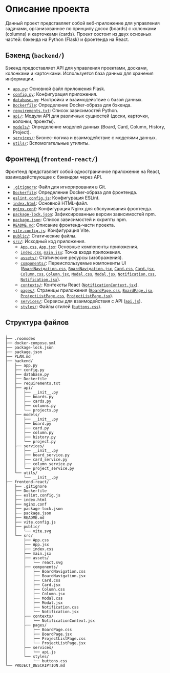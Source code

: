 # Описание проекта

Данный проект представляет собой веб-приложение для управления задачами, организованное по принципу досок (boards) с колонками (columns) и карточками (cards). Проект состоит из двух основных частей: бэкенда на Python (Flask) и фронтенда на React.

## Бэкенд (`backend/`)

Бэкенд предоставляет API для управления проектами, досками, колонками и карточками. Используется база данных для хранения информации.

- [`app.py`](backend/app.py): Основной файл приложения Flask.
- [`config.py`](backend/config.py): Конфигурация приложения.
- [`database.py`](backend/database.py): Настройка и взаимодействие с базой данных.
- [`Dockerfile`](backend/Dockerfile): Определение Docker-образа для бэкенда.
- [`requirements.txt`](backend/requirements.txt): Список зависимостей Python.
- [`api/`](backend/api/): Модули API для различных сущностей (доски, карточки, колонки, проекты).
- [`models/`](backend/models/): Определение моделей данных (Board, Card, Column, History, Project).
- [`services/`](backend/services/): Бизнес-логика и взаимодействие с моделями данных.
- [`utils/`](backend/utils/): Вспомогательные утилиты.

## Фронтенд (`frontend-react/`)

Фронтенд представляет собой одностраничное приложение на React, взаимодействующее с бэкендом через API.

- [`.gitignore`](frontend-react/.gitignore): Файл для игнорирования в Git.
- [`Dockerfile`](frontend-react/Dockerfile): Определение Docker-образа для фронтенда.
- [`eslint.config.js`](frontend-react/eslint.config.js): Конфигурация ESLint.
- [`index.html`](frontend-react/index.html): Основной HTML-файл.
- [`nginx.conf`](frontend-react/nginx.conf): Конфигурация Nginx для обслуживания фронтенда.
- [`package-lock.json`](frontend-react/package-lock.json): Зафиксированные версии зависимостей npm.
- [`package.json`](frontend-react/package.json): Список зависимостей и скрипты npm.
- [`README.md`](frontend-react/README.md): Описание фронтенд-части проекта.
- [`vite.config.js`](frontend-react/vite.config.js): Конфигурация Vite.
- [`public/`](frontend-react/public/): Статические файлы.
- [`src/`](frontend-react/src/): Исходный код приложения.
    - [`App.css`](frontend-react/src/App.css), [`App.jsx`](frontend-react/src/App.jsx): Основные компоненты приложения.
    - [`index.css`](frontend-react/src/index.css), [`main.jsx`](frontend-react/src/main.jsx): Точка входа приложения.
    - [`assets/`](frontend-react/src/assets/): Статические ресурсы (изображения).
    - [`components/`](frontend-react/src/components/): Переиспользуемые компоненты UI ([`BoardNavigation.css`](frontend-react/src/components/BoardNavigation.css), [`BoardNavigation.jsx`](frontend-react/src/components/BoardNavigation.jsx), [`Card.css`](frontend-react/src/components/Card.css), [`Card.jsx`](frontend-react/src/components/Card.jsx), [`Column.css`](frontend-react/src/components/Column.css), [`Column.jsx`](frontend-react/src/components/Column.jsx), [`Modal.css`](frontend-react/src/components/Modal.css), [`Modal.jsx`](frontend-react/src/components/Modal.jsx), [`Notification.css`](frontend-react/src/components/Notification.css), [`Notification.jsx`](frontend-react/src/components/Notification.jsx)).
    - [`contexts/`](frontend-react/src/contexts/): Контексты React ([`NotificationContext.jsx`](frontend-react/src/contexts/NotificationContext.jsx)).
    - [`pages/`](frontend-react/src/pages/): Страницы приложения ([`BoardPage.css`](frontend-react/src/pages/BoardPage.css), [`BoardPage.jsx`](frontend-react/src/pages/BoardPage.jsx), [`ProjectListPage.css`](frontend-react/src/pages/ProjectListPage.css), [`ProjectListPage.jsx`](frontend-react/src/pages/ProjectListPage.jsx)).
    - [`services/`](frontend-react/src/services/): Сервисы для взаимодействия с API ([`api.js`](frontend-react/src/services/api.js)).
    - [`styles/`](frontend-react/src/styles/): Файлы стилей ([`buttons.css`](frontend-react/src/styles/buttons.css)).

## Структура файлов

```
.
├── .roomodes
├── docker-compose.yml
├── package-lock.json
├── package.json
├── PLAN.md
├── backend/
│   ├── app.py
│   ├── config.py
│   ├── database.py
│   ├── Dockerfile
│   ├── requirements.txt
│   ├── api/
│   │   ├── __init__.py
│   │   ├── boards.py
│   │   ├── cards.py
│   │   ├── columns.py
│   │   └── projects.py
│   ├── models/
│   │   ├── __init__.py
│   │   ├── board.py
│   │   ├── card.py
│   │   ├── column.py
│   │   ├── history.py
│   │   └── project.py
│   ├── services/
│   │   ├── __init__.py
│   │   ├── board_service.py
│   │   ├── card_service.py
│   │   ├── column_service.py
│   │   └── project_service.py
│   └── utils/
│       └── __init__.py
├── frontend-react/
│   ├── .gitignore
│   ├── Dockerfile
│   ├── eslint.config.js
│   ├── index.html
│   ├── nginx.conf
│   ├── package-lock.json
│   ├── package.json
│   ├── README.md
│   ├── vite.config.js
│   ├── public/
│   │   └── vite.svg
│   └── src/
│       ├── App.css
│       ├── App.jsx
│       ├── index.css
│       ├── main.jsx
│       ├── assets/
│       │   └── react.svg
│       ├── components/
│       │   ├── BoardNavigation.css
│       │   ├── BoardNavigation.jsx
│       │   ├── Card.css
│       │   ├── Card.jsx
│       │   ├── Column.css
│       │   ├── Column.jsx
│       │   ├── Modal.css
│       │   ├── Modal.jsx
│       │   ├── Notification.css
│       │   └── Notification.jsx
│       ├── contexts/
│       │   └── NotificationContext.jsx
│       ├── pages/
│       │   ├── BoardPage.css
│       │   ├── BoardPage.jsx
│       │   ├── ProjectListPage.css
│       │   └── ProjectListPage.jsx
│       ├── services/
│       │   └── api.js
│       └── styles/
│           └── buttons.css
└── PROJECT_DESCRIPTION.md